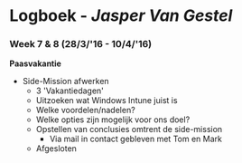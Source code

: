 # Logboek - _Jasper Van Gestel_


### Week 7 & 8 (28/3/'16 - 10/4/'16)
**Paasvakantie**

* Side-Mission afwerken
  * 3 'Vakantiedagen'
  * Uitzoeken wat Windows Intune juist is
  * Welke voordelen/nadelen?
  * Welke opties zijn mogelijk voor ons doel?
  * Opstellen van conclusies omtrent de side-mission
    * Via mail in contact gebleven met Tom en Mark
  * Afgesloten

